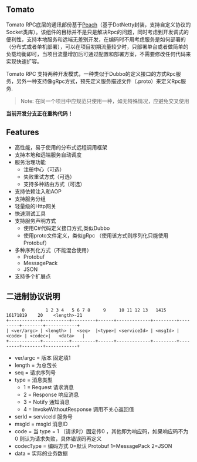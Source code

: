 Tomato
-------------

Tomato RPC底层的通讯部份基于[Peach](https://github.com/xuanye/peach)（基于DotNetty封装，支持自定义协议的Socket类库）。该组件的目标并不是只是解决Rpc的问题，同时考虑到开发调式的便利性，支持本地服务和远端无差别开发，在编码时不用考虑服务是如何部署的（分布式或者单机部署），可以在项目初期流量较少时，只部署单台或者做简单的负载均衡即可，当项目流量增加后可通过配置和部署方案，不需要修改任何代码来实现快速扩容。

Tomato RPC 支持两种开发模式，一种类似于Dubbo的定义接口的方式Rpc服务，另外一种支持像gRpc方式，预先定义服务描述文件（.proto）来定义Rpc服务.
> Note: 在同一个项目中应规范只使用一种，如无特殊情况，应避免交叉使用


**当前开发分支正在重构代码！**

## Features

- 高性能，易于使用的分布式远程调用框架
- 支持本地和远端服务自动调度
- 服务治理功能
    - 注册中心（可选）
    - 失败重试方式（可选）
    - 支持多种路由方式（可选）
- 支持依赖注入和AOP
- 支持服务分组
- 轻量级的Http网关
- 快速测试工具
- 支持服务声明方式
    - 使用C#代码定义接口方式,类似Dubbo
    - 使用proto文件定义，类似gRpc （使用该方式则序列化只能使用Protobuf）
- 多种序列化方式（不能混合使用）
	- Protobuf
    - MessagePack
    - JSON
- 支持多个扩展点


## 二进制协议说明

```
      0        1 2 3 4   5 6 7 8     9     10 11 12 13   1415      16171819    20    <length>-21
+------------+----------+---------+------+-------------+---------+---------+--------+------------+
| <ver/argc> | <length> |  <seq>  |<type>| <serviceId> | <msgId> |  <code> | <codec>|   <data>   |
+------------+----------+---------+------+-------------+---------+---------+--------+------------+
```

+ ver/argc = 版本 固定填1
+ length = 为总包长
+ seq  = 请求序列号
+ type = 消息类型
    * 1 = Request 请求消息
    * 2 = Response 响应消息
    * 3 = Notify 通知消息
    * 4 = InvokeWithoutResponse 调用不关心返回值
+ serId = serviceId  服务号
+ msgId = msgId 消息ID
+ code = 当 type = 1 （请求时）固定传0 ，其他即为响应码，如果响应码不为0 则认为请求失败，具体错误码再定义
+ codecType = 编码方式 0=默认 Protobuf 1=MessagePack 2=JSON
+ data = 实际的业务数据
